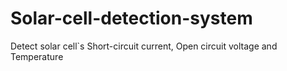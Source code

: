 # Solar-cell-detection-system
Detect solar cell`s Short-circuit current, Open circuit voltage and Temperature
